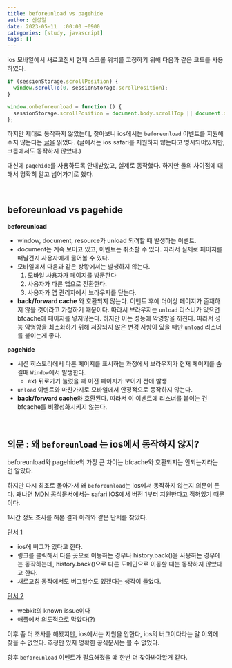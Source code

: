 ```yaml
---
title: beforeunload vs pagehide
author: 신성일
date: 2023-05-11  :00:00 +0900
categories: [study, javascript]
tags: []
---
```


ios 모바일에서 새로고침시 현재 스크롤 위치를 고정하기 위해 다음과 같은 코드를 사용하였다.

```javascript
if (sessionStorage.scrollPosition) {
  window.scrollTo(0, sessionStorage.scrollPosition);
}

window.onbeforeunload = function () {
  sessionStorage.scrollPosition = document.body.scrollTop || document.documentElement.scrollTop;
};

```

하지만 제대로 동작하지 않았는데, 찾아보니 ios에서는 `beforeunload` 이벤트를 지원해주지 않는다는 [글](https://gosasac.tistory.com/52)을 읽었다. (글에서는 ios safari를 지원하지 않는다고 명시되어있지만, 크롬에서도 동작하지 않았다.)

대신에 `pagehide`를 사용하도록 안내받았고, 실제로 동작했다.  하지만 둘의 차이점에 대해서 명확히 알고 넘어가기로 했다.

<br/>

## beforeunload vs pagehide

**beforeunload**

- window, document, resource가 unload 되려할 때 발생하는 이벤트.
- document는 계속 보이고 있고, 이벤트는 취소할 수 있다. 따라서 실제로 페이지를 떠날건지 사용자에게 물어볼 수 있다.
- 모바일에서 다음과 같은 상황에서는 발생하지 않는다.
  1. 모바일 사용자가 페이지를 방문한다
  2. 사용자가 다른 앱으로 전환한다.
  3. 사용자가 앱 관리자에서 브라우저를 닫는다.
- **back/forward cache** 와 호환되지 않는다. 이벤트 후에 더이상 페이지가 존재하지 않을 것이라고 가정하기 때문이다. 따라서 브라우저는 `unload` 리스너가 있으면 bfcache에 페이지를 넣지않는다. 하지만 이는 성능에 악영향을 끼친다. 따라서 성능 악영향을 최소화하기 위해 저장되지 않은 변경 사항이 있을 때만 `unload` 리스너를 붙이는게 좋다.

**pagehide**

- 세션 히스토리에서 다른 페이지를 표시하는 과정에서 브라우저가 현재 페이지를 숨길때 `Window`에서 발생한다.
  - ex) 뒤로가기 눌렀을 때 이전 페이지가 보이기 전에 발생
- `unload` 이벤트와 마찬가지로 모바일에서 안정적으로 동작하지 않는다. 
- **back/forward cache**와 호환된다. 따라서 이 이벤트에 리스너를 붙이는 건 bfcache를 비활성화시키지 않는다.

<Br/>

## 의문 : 왜 `beforeunload` 는 ios에서 동작하지 않지?

beforeunload와 pagehide의 가장 큰 차이는 bfcache와 호환되지는 안되는지라는 건 알았다.

하지만 다시 최초로 돌아가서 왜 `beforeunload`는 ios에서 동작하지 않는지 의문이 든다. 왜냐면 [MDN 공식문서](https://developer.mozilla.org/en-US/docs/Web/API/Window/beforeunload_event#browser_compatibility)에서는 safari IOS에서 버전 1부터 지원한다고 적혀있기 때문이다.

1시간 정도 조사를 해본 결과 아래와 같은 단서를 찾았다.

[단서 1](https://stackoverflow.com/questions/69969722/why-doesnt-onbeforeunload-fire-in-mobile-safari-ios)

- ios에 버그가 있다고 한다.
- 링크를 클릭해서 다른 곳으로 이동하는 경우나 history.back()을 사용하는 경우에는 동작하는데, history.back()으로 다른 도메인으로 이동할 때는 동작하지 않았다고 한다.
- 새로고침 동작에서도 버그일수도 있겠다는 생각이 들었다.

[단서 2](https://stackoverflow.com/questions/3239834/window-onbeforeunload-not-working-on-the-ipad)

-  webkit의 known issue이다
- 애플에서 의도적으로 막았다(?)

이후 좀 더 조사를 해봤지만, ios에서는 지원을 안한다, ios의 버그이다라는 말 이외에 찾을 수 없었다. 추정만 있지 명확한 공식문서는 볼 수 없었다. 

향후 `beforeunload` 이벤트가 필요해졌을 떄 한번 더 찾아봐야할거 같다.